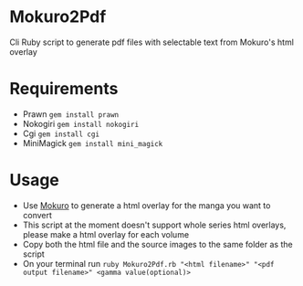 # Mokuro2Pdf
Cli Ruby script to generate pdf files with selectable text from Mokuro's html overlay

# Requirements
- Prawn `gem install prawn`
- Nokogiri `gem install nokogiri`
- Cgi `gem install cgi`
- MiniMagick `gem install mini_magick`

# Usage
- Use [Mokuro](https://github.com/kha-white/mokuro) to generate a html overlay for the manga you want to convert
- This script at the moment doesn't support whole series html overlays, please make a html overlay for each volume
- Copy both the html file and the source images to the same folder as the script
- On your terminal run `ruby Mokuro2Pdf.rb "<html filename>" "<pdf output filename>" <gamma value(optional)>`
